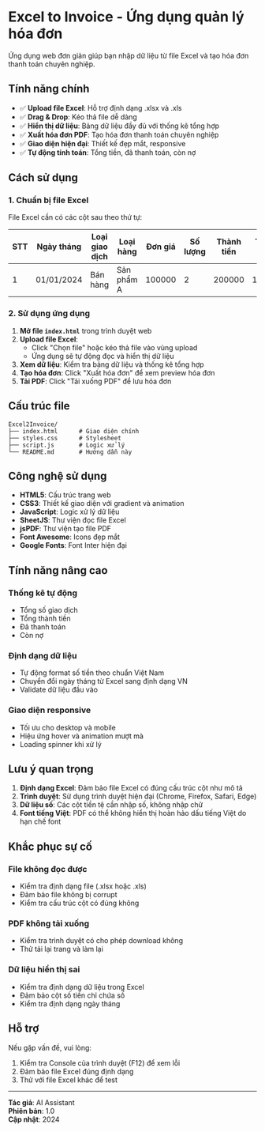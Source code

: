 # Excel to Invoice - Ứng dụng quản lý hóa đơn

Ứng dụng web đơn giản giúp bạn nhập dữ liệu từ file Excel và tạo hóa đơn thanh toán chuyên nghiệp.

## Tính năng chính

- ✅ **Upload file Excel**: Hỗ trợ định dạng .xlsx và .xls
- ✅ **Drag & Drop**: Kéo thả file dễ dàng
- ✅ **Hiển thị dữ liệu**: Bảng dữ liệu đầy đủ với thống kê tổng hợp  
- ✅ **Xuất hóa đơn PDF**: Tạo hóa đơn thanh toán chuyên nghiệp
- ✅ **Giao diện hiện đại**: Thiết kế đẹp mắt, responsive
- ✅ **Tự động tính toán**: Tổng tiền, đã thanh toán, còn nợ

## Cách sử dụng

### 1. Chuẩn bị file Excel

File Excel cần có các cột sau theo thứ tự:

| STT | Ngày tháng | Loại giao dịch | Loại hàng | Đơn giá | Số lượng | Thành tiền | Thanh toán | Còn nợ | Ghi chú |
|-----|------------|----------------|-----------|---------|----------|------------|------------|---------|---------|
| 1   | 01/01/2024 | Bán hàng       | Sản phẩm A| 100000  | 2        | 200000     | 150000     | 50000   | Ghi chú |

### 2. Sử dụng ứng dụng

1. **Mở file `index.html`** trong trình duyệt web
2. **Upload file Excel**:
   - Click "Chọn file" hoặc kéo thả file vào vùng upload
   - Ứng dụng sẽ tự động đọc và hiển thị dữ liệu
3. **Xem dữ liệu**: Kiểm tra bảng dữ liệu và thống kê tổng hợp
4. **Tạo hóa đơn**: Click "Xuất hóa đơn" để xem preview hóa đơn
5. **Tải PDF**: Click "Tải xuống PDF" để lưu hóa đơn

## Cấu trúc file

```
Excel2Invoice/
├── index.html      # Giao diện chính
├── styles.css      # Stylesheet
├── script.js       # Logic xử lý
└── README.md       # Hướng dẫn này
```

## Công nghệ sử dụng

- **HTML5**: Cấu trúc trang web
- **CSS3**: Thiết kế giao diện với gradient và animation
- **JavaScript**: Logic xử lý dữ liệu
- **SheetJS**: Thư viện đọc file Excel  
- **jsPDF**: Thư viện tạo file PDF
- **Font Awesome**: Icons đẹp mắt
- **Google Fonts**: Font Inter hiện đại

## Tính năng nâng cao

### Thống kê tự động
- Tổng số giao dịch
- Tổng thành tiền
- Đã thanh toán
- Còn nợ

### Định dạng dữ liệu
- Tự động format số tiền theo chuẩn Việt Nam
- Chuyển đổi ngày tháng từ Excel sang định dạng VN
- Validate dữ liệu đầu vào

### Giao diện responsive  
- Tối ưu cho desktop và mobile
- Hiệu ứng hover và animation mượt mà
- Loading spinner khi xử lý

## Lưu ý quan trọng

1. **Định dạng Excel**: Đảm bảo file Excel có đúng cấu trúc cột như mô tả
2. **Trình duyệt**: Sử dụng trình duyệt hiện đại (Chrome, Firefox, Safari, Edge)
3. **Dữ liệu số**: Các cột tiền tệ cần nhập số, không nhập chữ
4. **Font tiếng Việt**: PDF có thể không hiển thị hoàn hảo dấu tiếng Việt do hạn chế font

## Khắc phục sự cố

### File không đọc được
- Kiểm tra định dạng file (.xlsx hoặc .xls)
- Đảm bảo file không bị corrupt
- Kiểm tra cấu trúc cột có đúng không

### PDF không tải xuống
- Kiểm tra trình duyệt có cho phép download không
- Thử tải lại trang và làm lại

### Dữ liệu hiển thị sai
- Kiểm tra định dạng dữ liệu trong Excel
- Đảm bảo cột số tiền chỉ chứa số
- Kiểm tra định dạng ngày tháng

## Hỗ trợ

Nếu gặp vấn đề, vui lòng:
1. Kiểm tra Console của trình duyệt (F12) để xem lỗi
2. Đảm bảo file Excel đúng định dạng
3. Thử với file Excel khác để test

---

**Tác giả**: AI Assistant  
**Phiên bản**: 1.0  
**Cập nhật**: 2024 